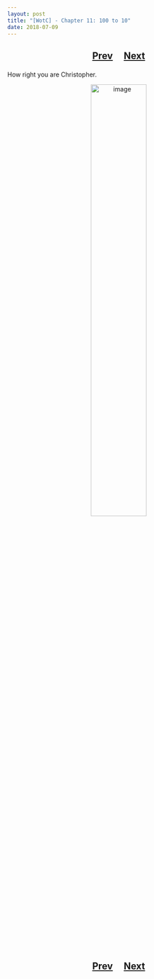 ```yaml
---
layout: post
title: "[WotC] - Chapter 11: 100 to 10"
date: 2018-07-09
---
```


<h2>
  <p style="text-align:center;">
    <a href="/wingsofthechorus/archive/2018/07/02/chapter10">Prev</a>
    &nbsp;&nbsp;&nbsp;
    <a href="/wingsofthechorus/archive/">Next</a>
  </p>
</h2>

How right you are Christopher.

<p style="text-align:center;">
  <img src="/wingsofthechorus/images/comics/c11.png" width="50%" alt="image"/>
</p>

<h2>
  <p style="text-align:center;">
    <a href="/wingsofthechorus/archive/2018/07/02/chapter10">Prev</a>
    &nbsp;&nbsp;&nbsp;
    <a href="/wingsofthechorus/archive/">Next</a>
  </p>
</h2>
